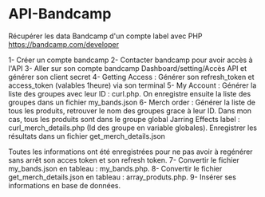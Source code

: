 # API-Bandcamp
Récupérer les data Bandcamp d'un compte label  avec PHP
https://bandcamp.com/developer 

1- Créer un compte bandcamp
2- Contacter bandcamp pour avoir accès à l'API
3- Aller sur son compte bandcamp Dashboard/setting/Accès API et générer son client secret
4- Getting Access : Générer son refresh_token et access_token (valables 1heure) via son terminal
5- My Account : Générer la liste des groupes avec leur ID : curl.php. On enregistre ensuite la liste des groupes dans un fichier my_bands.json
6- Merch order : Générer la liste de tous les produits, retrouver le nom des groupes grace à leur ID. Dans mon cas, tous les produits sont dans le groupe global Jarring Effects label : curl_merch_details.php (Id des groupe en variable globales). Enregistrer les résultats dans un fichier get_merch_details.json

Toutes les informations ont été enregistrées pour ne pas avoir à regénérer sans arrêt son acces token et son refresh token.
7- Convertir le fichier my_bands.json en tableau : my_bands.php.
8- Convertir le fichier get_merch_details.json en tableau : array_produts.php.
9- Insérer ses informations en base de données.

